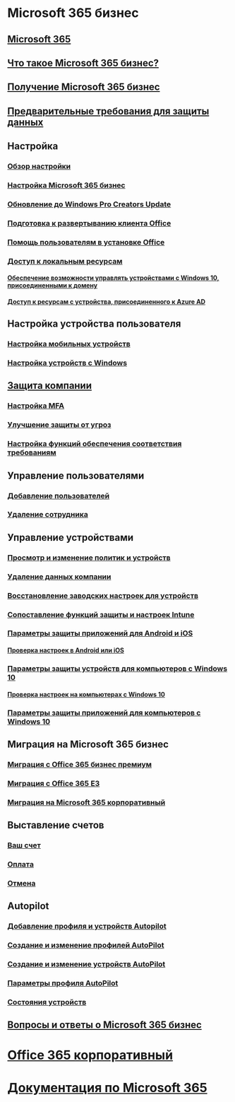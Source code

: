 # Microsoft 365 бизнес
## [Microsoft 365](index.yml)
## [Что такое Microsoft 365 бизнес?](microsoft-365-business-overview.md)
## [Получение Microsoft 365 бизнес](sign-up.md)
## [Предварительные требования для защиты данных](pre-requisites-for-data-protection.md)
## Настройка
### [Обзор настройки](set-up-overview.md)
### [Настройка Microsoft 365 бизнес](set-up.md)
### [Обновление до Windows Pro Creators Update](upgrade-to-windows-pro-creators-update.md)
### [Подготовка к развертыванию клиента Office](prepare-for-office-client-deployment.md)
### [Помощь пользователям в установке Office](help-users-install-office.md)
### [Доступ к локальным ресурсам]()
#### [Обеспечение возможности управлять устройствами с Windows 10, присоединенными к домену](manage-windows-devices.md)
#### [Доступ к ресурсам с устройства, присоединенного к Azure AD](access-resources.md)
## Настройка устройства пользователя
### [Настройка мобильных устройств](set-up-mobile-devices.md)
### [Настройка устройств с Windows](set-up-windows-devices.md)
## [Защита компании](security-features.md)
### [Настройка MFA](set-up-mfa.md)
### [Улучшение защиты от угроз](increase-threat-protection.md)
### [Настройка функций обеспечения соответствия требованиям](set-up-compliance.md)
## Управление пользователями
### [Добавление пользователей](add-users-m365b.md)
### [Удаление сотрудника](/Office365/Admin/add-users/remove-former-employee?toc=/microsoft-365/business/toc.json&bc=/microsoft-365/business/breadcrumb/toc.json)
## Управление устройствами
### [Просмотр и изменение политик и устройств](view-policies-and-devices.md)
### [Удаление данных компании](remove-company-data.md)
### [Восстановление заводских настроек для устройств](reset-devices-to-factory-settings.md)
### [Сопоставление функций защиты и настроек Intune](map-protection-features-to-intune-settings.md)
### [Параметры защиты приложений для Android и iOS](app-protection-settings-for-android-and-ios.md)
#### [Проверка настроек в Android или iOS](validate-settings-on-android-or-ios.md)
### [Параметры защиты устройств для компьютеров с Windows 10](protection-settings-for-windows-10-pcs.md)
#### [Проверка настроек на компьютерах с Windows 10](validate-settings-on-windows-10-pcs.md)
### [Параметры защиты приложений для компьютеров с Windows 10](protection-settings-for-windows-10-devices.md)
## Миграция на Microsoft 365 бизнес
### [Миграция с Office 365 бизнес премиум](migrate-to-microsoft-365-business.md)
### [Миграция с Office 365 E3](migrate-from-e3.md)
### [Миграция на Microsoft 365 корпоративный](migrate-from-microsoft-365-business-to-microsoft-365-enterprise.md)
## Выставление счетов
### [Ваш счет](/Office365/Admin/subscriptions-and-billing/view-your-bill-or-invoice?toc=/microsoft-365/business/toc.json&bc=/microsoft-365/business/breadcrumb/toc.json)
### [Оплата](/Office365/Admin/subscriptions-and-billing/pay-for-your-subscription?toc=/microsoft-365/business/toc.json&bc=/microsoft-365/business/breadcrumb/toc.json)
### [Отмена](/Office365/Admin/subscriptions-and-billing/cancel-your-subscription?toc=/microsoft-365/business/toc.json&bc=/microsoft-365/business/breadcrumb/toc.json)
## Autopilot
### [Добавление профиля и устройств Autopilot](add-autopilot-devices-and-profile.md)
### [Создание и изменение профилей AutoPilot](create-and-edit-autopilot-profiles.md)
### [Создание и изменение устройств AutoPilot](create-and-edit-autopilot-devices.md)
### [Параметры профиля AutoPilot](autopilot-profile-settings.md)
### [Состояния устройств](device-states.md)
## [Вопросы и ответы о Microsoft 365 бизнес](support/microsoft-365-business-faqs.md)
# [Office 365 корпоративный](https://docs.microsoft.com/office365/enterprise)
# [Документация по Microsoft 365](https://docs.microsoft.com/microsoft-365)